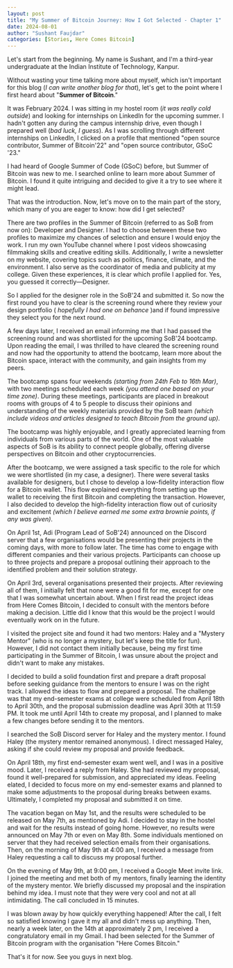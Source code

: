 ```yaml
---
layout: post
title: "My Summer of Bitcoin Journey: How I Got Selected - Chapter 1"
date: 2024-08-01
author: "Sushant Faujdar"
categories: [Stories, Here Comes Bitcoin]
---
```


Let's start from the beginning. My name is Sushant, and I'm a third-year undergraduate at the Indian Institute of Technology, Kanpur.

Without wasting your time talking more about myself, which isn't important for this blog (*I can write another blog for that*), let's get to the point where I first heard about "**Summer of Bitcoin**."

It was February 2024. I was sitting in my hostel room (*it was really cold outside*) and looking for internships on LinkedIn for the upcoming summer. I hadn't gotten any during the campus internship drive, even though I prepared well (*bad luck, I guess*). As I was scrolling through different internships on LinkedIn, I clicked on a profile that mentioned "open source contributor, Summer of Bitcoin'22" and "open source contributor, GSoC '23."

I had heard of Google Summer of Code (GSoC) before, but Summer of Bitcoin was new to me. I searched online to learn more about Summer of Bitcoin. I found it quite intriguing and decided to give it a try to see where it might lead.

That was the introduction. Now, let's move on to the main part of the story, which many of you are eager to know: how did I get selected?

There are two profiles in the Summer of Bitcoin (referred to as SoB from now on): Developer and Designer. I had to choose between these two profiles to maximize my chances of selection and ensure I would enjoy the work. I run my own YouTube channel where I post videos showcasing filmmaking skills and creative editing skills. Additionally, I write a newsletter on my website, covering topics such as politics, finance, climate, and the environment. I also serve as the coordinator of media and publicity at my college. Given these experiences, it is clear which profile I applied for. Yes, you guessed it correctly—Designer.

So I applied for the designer role in the SoB'24 and submitted it. So now the first round you have to clear is the screening round where they review your design portfolio ( *hopefully I had one on behance* )and if found impressive they select you for the next round.

A few days later, I received an email informing me that I had passed the screening round and was shortlisted for the upcoming SoB'24 bootcamp. Upon reading the email, I was thrilled to have cleared the screening round and now had the opportunity to attend the bootcamp, learn more about the Bitcoin space, interact with the community, and gain insights from my peers.

The bootcamp spans four weekends *(starting from 24th Feb to 16th Mar)*, with two meetings scheduled each week *(you attend one based on your time zone)*. During these meetings, participants are placed in breakout rooms with groups of 4 to 5 people to discuss their opinions and understanding of the weekly materials provided by the SoB team *(which include videos and articles designed to teach Bitcoin from the ground up)*.

The bootcamp was highly enjoyable, and I greatly appreciated learning from individuals from various parts of the world. One of the most valuable aspects of SoB is its ability to connect people globally, offering diverse perspectives on Bitcoin and other cryptocurrencies.

After the bootcamp, we were assigned a task specific to the role for which we were shortlisted (in my case, a designer). There were several tasks available for designers, but I chose to develop a low-fidelity interaction flow for a Bitcoin wallet. This flow explained everything from setting up the wallet to receiving the first Bitcoin and completing the transaction. However, I also decided to develop the high-fidelity interaction flow out of curiosity and excitement *(which I believe earned me some extra brownie points, if any was given)*.

On April 1st, Adi (Program Lead of SoB'24) announced on the Discord server that a few organisations would be presenting their projects in the coming days, with more to follow later. The time has come to engage with different companies and their various projects. Participants can choose up to three projects and prepare a proposal outlining their approach to the identified problem and their solution strategy.

On April 3rd, several organisations presented their projects. After reviewing all of them, I initially felt that none were a good fit for me, except for one that I was somewhat uncertain about. When I first read the project ideas from Here Comes Bitcoin, I decided to consult with the mentors before making a decision. Little did I know that this would be the project I would eventually work on in the future.

I visited the project site and found it had two mentors: Haley and a "Mystery Mentor" (who is no longer a mystery, but let's keep the title for fun). However, I did not contact them initially because, being my first time participating in the Summer of Bitcoin, I was unsure about the project and didn't want to make any mistakes.

I decided to build a solid foundation first and prepare a draft proposal before seeking guidance from the mentors to ensure I was on the right track. I allowed the ideas to flow and prepared a proposal. The challenge was that my end-semester exams at college were scheduled from April 18th to April 30th, and the proposal submission deadline was April 30th at 11:59 PM. It took me until April 14th to create my proposal, and I planned to make a few changes before sending it to the mentors.

I searched the SoB Discord server for Haley and the mystery mentor. I found Haley (the mystery mentor remained anonymous). I direct messaged Haley, asking if she could review my proposal and provide feedback.

On April 18th, my first end-semester exam went well, and I was in a positive mood. Later, I received a reply from Haley. She had reviewed my proposal, found it well-prepared for submission, and appreciated my ideas. Feeling elated, I decided to focus more on my end-semester exams and planned to make some adjustments to the proposal during breaks between exams. Ultimately, I completed my proposal and submitted it on time.

The vacation began on May 1st, and the results were scheduled to be released on May 7th, as mentioned by Adi. I decided to stay in the hostel and wait for the results instead of going home. However, no results were announced on May 7th or even on May 8th. Some individuals mentioned on server that they had received selection emails from their organisations. Then, on the morning of May 9th at 4:00 am, I received a message from Haley requesting a call to discuss my proposal further.

On the evening of May 9th, at 9:00 pm, I received a Google Meet invite link. I joined the meeting and met both of my mentors, finally learning the identity of the mystery mentor. We briefly discussed my proposal and the inspiration behind my idea. I must note that they were very cool and not at all intimidating. The call concluded in 15 minutes.

I was blown away by how quickly everything happened! After the call, I felt so satisfied knowing I gave it my all and didn't mess up anything. Then, nearly a week later, on the 14th at approximately 2 pm, I received a congratulatory email in my Gmail. I had been selected for the Summer of Bitcoin program with the organisation "Here Comes Bitcoin."

That's it for now. See you guys in next blog.
